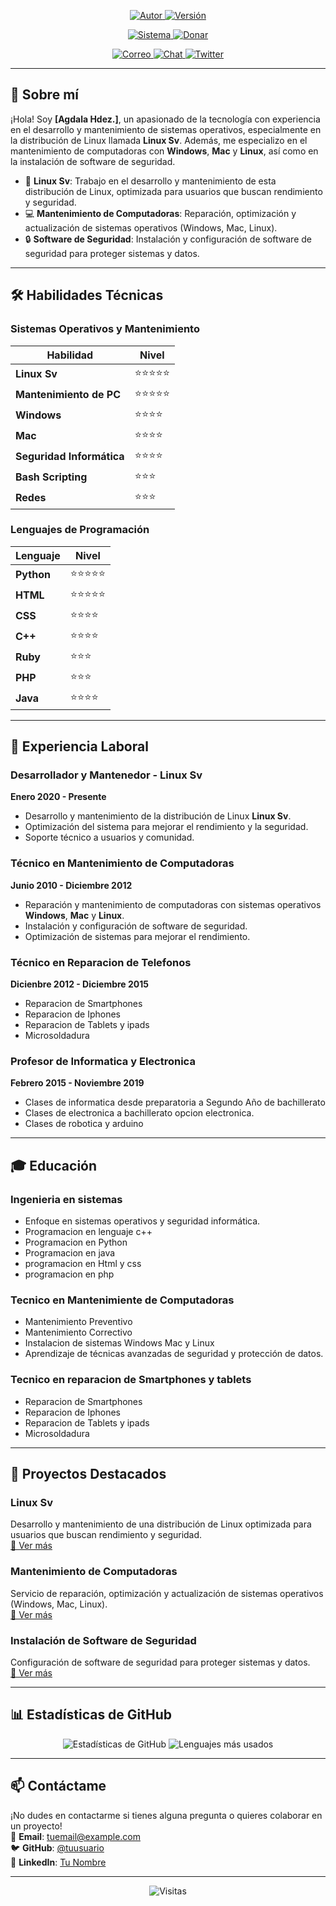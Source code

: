 <p align="center">
  <a href="https://github.com/tuusuario">
    <img title="Autor" src="https://img.shields.io/badge/Author-[Agdala Hdez.]-blue?style=for-the-badge&logo=github">
  </a>
  <a href="">
    <img title="Versión" src="https://img.shields.io/badge/Version-1.0-red?style=for-the-badge&logo=">
  </a>
</p>

<p align="center">
  <a href="">
    <img title="Sistema" src="https://img.shields.io/badge/Supported%20OS-Linux%20|%20Windows%20|%20Mac-orange?style=for-the-badge&logo=linux">
  </a>
  <a href="https://sites.google.com/view/donacionesbtc/inicio">
    <img title="Donar" src="https://img.shields.io/badge/Donate-Bitcoin-green.svg?style=for-the-badge&logo=Bitcoin">
  </a>
</p>

<p align="center">
  <a href="mailto:tuemail@example.com">
    <img title="Correo" src="https://img.shields.io/badge/Correo-tuemail@example.com-blueviolet?style=for-the-badge&logo=gmail">
  </a>
  <a href="https://t.me/tucanal">
    <img title="Chat" src="https://img.shields.io/badge/CHAT-TELEGRAM-blue?style=for-the-badge&logo=telegram">
  </a>
  <a href="https://twitter.com/tuusuario">
    <img title="Twitter" src="https://img.shields.io/badge/CHAT-TWITTER-blue?style=for-the-badge&logo=twitter">
  </a>
</p>

---

## 🚀 Sobre mí

¡Hola! Soy **[Agdala Hdez.]**, un apasionado de la tecnología con experiencia en el desarrollo y mantenimiento de sistemas operativos, especialmente en la distribución de Linux llamada **Linux Sv**. Además, me especializo en el mantenimiento de computadoras con **Windows**, **Mac** y **Linux**, así como en la instalación de software de seguridad.

- 🐧 **Linux Sv**: Trabajo en el desarrollo y mantenimiento de esta distribución de Linux, optimizada para usuarios que buscan rendimiento y seguridad.
- 💻 **Mantenimiento de Computadoras**: Reparación, optimización y actualización de sistemas operativos (Windows, Mac, Linux).
- 🔒 **Software de Seguridad**: Instalación y configuración de software de seguridad para proteger sistemas y datos.

---

## 🛠️ Habilidades Técnicas

### Sistemas Operativos y Mantenimiento
| Habilidad              | Nivel        |
|------------------------|--------------|
| **Linux Sv**           | ⭐⭐⭐⭐⭐       |
| **Mantenimiento de PC**| ⭐⭐⭐⭐⭐       |
| **Windows**            | ⭐⭐⭐⭐         |
| **Mac**                | ⭐⭐⭐⭐         |
| **Seguridad Informática** | ⭐⭐⭐⭐      |
| **Bash Scripting**     | ⭐⭐⭐          |
| **Redes**              | ⭐⭐⭐          |

### Lenguajes de Programación
| Lenguaje              | Nivel        |
|-----------------------|--------------|
| **Python**            | ⭐⭐⭐⭐⭐       |
| **HTML**              | ⭐⭐⭐⭐⭐       |
| **CSS**               | ⭐⭐⭐⭐         |
| **C++**               | ⭐⭐⭐⭐         |
| **Ruby**              | ⭐⭐⭐          |
| **PHP**               | ⭐⭐⭐          |
| **Java**              | ⭐⭐⭐⭐         |

---

## 💼 Experiencia Laboral

### **Desarrollador y Mantenedor** - Linux Sv
**Enero 2020 - Presente**  
- Desarrollo y mantenimiento de la distribución de Linux **Linux Sv**.
- Optimización del sistema para mejorar el rendimiento y la seguridad.
- Soporte técnico a usuarios y comunidad.

### **Técnico en Mantenimiento de Computadoras**
**Junio 2010 - Diciembre 2012**  
- Reparación y mantenimiento de computadoras con sistemas operativos **Windows**, **Mac** y **Linux**.
- Instalación y configuración de software de seguridad.
- Optimización de sistemas para mejorar el rendimiento.

### **Técnico en Reparacion de Telefonos**
**Dicienbre 2012 - Diciembre 2015** 
- Reparacion de Smartphones
- Reparacion de Iphones
- Reparacion de Tablets y ipads
- Microsoldadura

### **Profesor de Informatica y Electronica**
**Febrero 2015 - Noviembre 2019** 
- Clases de informatica desde preparatoria a Segundo Año de bachillerato
- Clases de electronica a bachillerato opcion electronica.
- Clases de robotica y arduino
---

## 🎓 Educación

### **Ingenieria en sistemas** 
- Enfoque en sistemas operativos y seguridad informática.
- Programacion en lenguaje c++
- Programacion en Python
- Programacion en java
- programacion en Html y css
- programacion en php

### **Tecnico en Mantenimiente de Computadoras** 
- Mantenimiento Preventivo
- Mantenimiento Correctivo
- Instalacion de sistemas Windows Mac y Linux
- Aprendizaje de técnicas avanzadas de seguridad y protección de datos.

### **Tecnico en reparacion de Smartphones y tablets**
- Reparacion de Smartphones
- Reparacion de Iphones
- Reparacion de Tablets y ipads
- Microsoldadura

---

## 🌟 Proyectos Destacados

### **Linux Sv**
Desarrollo y mantenimiento de una distribución de Linux optimizada para usuarios que buscan rendimiento y seguridad.  
[🔗 Ver más](#)

### **Mantenimiento de Computadoras**
Servicio de reparación, optimización y actualización de sistemas operativos (Windows, Mac, Linux).  
[🔗 Ver más](#)

### **Instalación de Software de Seguridad**
Configuración de software de seguridad para proteger sistemas y datos.  
[🔗 Ver más](#)

---

## 📊 Estadísticas de GitHub

<p align="center">
  <img src="https://github-readme-stats.vercel.app/api?username=tuusuario&show_icons=true&theme=dark" alt="Estadísticas de GitHub">
  <img src="https://github-readme-stats.vercel.app/api/top-langs/?username=tuusuario&layout=compact&theme=dark" alt="Lenguajes más usados">
</p>

---

## 📫 Contáctame

¡No dudes en contactarme si tienes alguna pregunta o quieres colaborar en un proyecto!  
📧 **Email**: [tuemail@example.com](mailto:tuemail@example.com)  
🐦 **GitHub**: [@tuusuario](https://github.com/tuusuario)  
💼 **LinkedIn**: [Tu Nombre](https://linkedin.com/in/tuperfil)

---

<p align="center">
  <img src="https://komarev.com/ghpvc/?username=tuusuario&label=Visitas&color=blue&style=flat" alt="Visitas">
</p>
